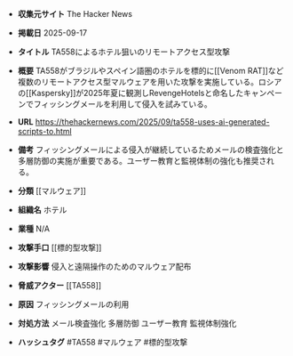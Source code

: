 - **収集元サイト**
The Hacker News

- **掲載日**
2025-09-17

- **タイトル**
TA558によるホテル狙いのリモートアクセス型攻撃

- **概要**
TA558がブラジルやスペイン語圏のホテルを標的に[[Venom RAT]]など複数のリモートアクセス型マルウェアを用いた攻撃を実施している。ロシアの[[Kaspersky]]が2025年夏に観測しRevengeHotelsと命名したキャンペーンでフィッシングメールを利用して侵入を試みている。

- **URL**
https://thehackernews.com/2025/09/ta558-uses-ai-generated-scripts-to.html

- **備考**
フィッシングメールによる侵入が継続しているためメールの検査強化と多層防御の実施が重要である。ユーザー教育と監視体制の強化も推奨される。

- **分類**
[[マルウェア]]

- **組織名**
ホテル

- **業種**
N/A

- **攻撃手口**
[[標的型攻撃]]

- **攻撃影響**
侵入と遠隔操作のためのマルウェア配布

- **脅威アクター**
[[TA558]]

- **原因**
フィッシングメールの利用

- **対処方法**
メール検査強化 多層防御 ユーザー教育 監視体制強化

- **ハッシュタグ**
#TA558 #マルウェア #標的型攻撃
